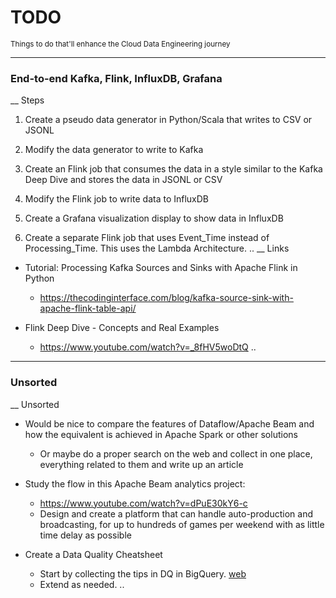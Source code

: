 # TODO
<small>Things to do that'll enhance the Cloud Data Engineering journey</small>


----
### End-to-end Kafka, Flink, InfluxDB, Grafana
__ Steps

1. Create a pseudo data generator in Python/Scala that writes to CSV or
   JSONL

2. Modify the data generator to write to Kafka

3. Create an Flink job that consumes the data in a style similar to the
   Kafka Deep Dive and stores the data in JSONL or CSV

4. Modify the Flink job to write data to InfluxDB

5. Create a Grafana visualization display to show data in InfluxDB

6. Create a separate Flink job that uses Event_Time instead of
   Processing_Time. This uses the Lambda Architecture.
..
__ Links

- Tutorial: Processing Kafka Sources and Sinks with Apache Flink in Python
    - https://thecodinginterface.com/blog/kafka-source-sink-with-apache-flink-table-api/

- Flink Deep Dive - Concepts and Real Examples
    - https://www.youtube.com/watch?v=_8fHV5woDtQ
..

----
### Unsorted
__ Unsorted

- Would be nice to compare the features of Dataflow/Apache Beam and how
  the equivalent is achieved in Apache Spark or other solutions
    - Or maybe do a proper search on the web and collect in one place,
      everything related to them and write up an article

- Study the flow in this Apache Beam analytics project:
    - https://www.youtube.com/watch?v=dPuE30kY6-c
    - Design and create a platform that can handle auto-production and
      broadcasting, for up to hundreds of games per weekend with as
      little time delay as possible

- Create a Data Quality Cheatsheet
    - Start by collecting the tips in DQ in BigQuery. [web](https://www.cloudskillsboost.google/course_sessions/905155/video/115842)
    - Extend as needed.
..
